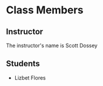 # Class Members

## Instructor

The instructor's name is Scott Dossey

## Students

* Lizbet Flores
